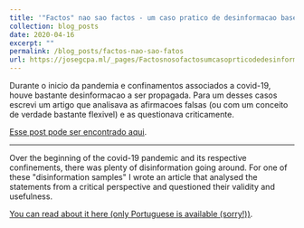```yaml
---
title: '"Factos" nao sao factos - um caso pratico de desinformacao baseado em "ciencia"'
collection: blog_posts
date: 2020-04-16
excerpt: ""
permalink: /blog_posts/factos-nao-sao-fatos
url: https://josegcpa.ml/_pages/Factosnosofactosumcasoprticodedesinformao
---
```


Durante o inicio da pandemia e confinamentos associados a covid-19, houve bastante desinformacao a ser propagada. Para um desses casos escrevi um artigo que analisava as afirmacoes falsas (ou com um conceito de verdade bastante flexivel) e as questionava criticamente.

<u><a href="https://josegcpa.ml/_pages/Factosnosofactosumcasoprticodedesinformao">Esse post pode ser encontrado aqui</a></u>.

---

Over the beginning of the covid-19 pandemic and its respective confinements, there was plenty of disinformation going around. For one of these "disinformation samples" I wrote an article that analysed the statements from a critical perspective and questioned their validity and usefulness.

<u><a href="https://josegcpa.ml/_pages/Factosnosofactosumcasoprticodedesinformao">You can read about it here (only Portuguese is available (sorry!))</a></u>.

